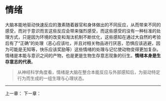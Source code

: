 # 情绪
大脑本能地驱动快速反应的激素随着器官和身体做出的不同反应，从而带来不同的感受，而对于意识而言这些反应会带来强烈感受，而这些感受的没有一种标准的处理方式，只是因为环境的改变和淘汰机制不断优化，这些感知在通过大自然的考验后有了“正确”的处理（恶心应该吐，并且对相关物品进行厌恶，恐惧应该逃避，因为可能是无知等，快乐应该奖励等）这些情绪的处理与记忆使动物变得更加复杂。情绪是本能与意识之间的产物，也是更是生物生存意志现象的衍生。**情绪本身是生存意志的代表**。

> 从神经科学角度看，情绪是大脑在整合本能反应与外部感知后，为驱动特定行为而生成的一组生理与心理状态。



----
上一章：
下一章：
